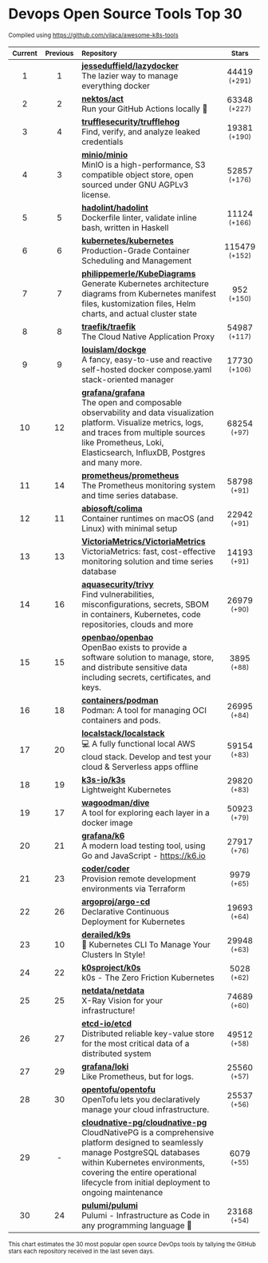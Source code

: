 # Devops Open Source Tools Top 30
<sup>Compiled using https://github.com/vilaca/awesome-k8s-tools</sup>
<div align="center">

|<sub>Current</sub>|<sub>Previous</sub>|<sub>Repository</sub>|<sub>Stars</sub>|
|:---:|:---:|:---|:---:|
|1|1|[**jesseduffield/lazydocker**](https://github.com/jesseduffield/lazydocker)<br/>The lazier way to manage everything docker|44419 <sup>(+291)</sup>|
|2|2|[**nektos/act**](https://github.com/nektos/act)<br/>Run your GitHub Actions locally 🚀|63348 <sup>(+227)</sup>|
|3|4|[**trufflesecurity/trufflehog**](https://github.com/trufflesecurity/trufflehog)<br/>Find, verify, and analyze leaked credentials|19381 <sup>(+190)</sup>|
|4|3|[**minio/minio**](https://github.com/minio/minio)<br/>MinIO is a high-performance, S3 compatible object store, open sourced under GNU AGPLv3 license.|52857 <sup>(+176)</sup>|
|5|5|[**hadolint/hadolint**](https://github.com/hadolint/hadolint)<br/>Dockerfile linter, validate inline bash, written in Haskell|11124 <sup>(+166)</sup>|
|6|6|[**kubernetes/kubernetes**](https://github.com/kubernetes/kubernetes)<br/>Production-Grade Container Scheduling and Management|115479 <sup>(+152)</sup>|
|7|7|[**philippemerle/KubeDiagrams**](https://github.com/philippemerle/KubeDiagrams)<br/>Generate Kubernetes architecture diagrams from Kubernetes manifest files, kustomization files, Helm charts, and actual cluster state|952 <sup>(+150)</sup>|
|8|8|[**traefik/traefik**](https://github.com/traefik/traefik)<br/>The Cloud Native Application Proxy|54987 <sup>(+117)</sup>|
|9|9|[**louislam/dockge**](https://github.com/louislam/dockge)<br/>A fancy, easy-to-use and reactive self-hosted docker compose.yaml stack-oriented manager|17730 <sup>(+106)</sup>|
|10|12|[**grafana/grafana**](https://github.com/grafana/grafana)<br/>The open and composable observability and data visualization platform. Visualize metrics, logs, and traces from multiple sources like Prometheus, Loki, Elasticsearch, InfluxDB, Postgres and many more. |68254 <sup>(+97)</sup>|
|11|14|[**prometheus/prometheus**](https://github.com/prometheus/prometheus)<br/>The Prometheus monitoring system and time series database.|58798 <sup>(+91)</sup>|
|12|11|[**abiosoft/colima**](https://github.com/abiosoft/colima)<br/>Container runtimes on macOS (and Linux) with minimal setup|22942 <sup>(+91)</sup>|
|13|13|[**VictoriaMetrics/VictoriaMetrics**](https://github.com/VictoriaMetrics/VictoriaMetrics)<br/>VictoriaMetrics: fast, cost-effective monitoring solution and time series database|14193 <sup>(+91)</sup>|
|14|16|[**aquasecurity/trivy**](https://github.com/aquasecurity/trivy)<br/>Find vulnerabilities, misconfigurations, secrets, SBOM in containers, Kubernetes, code repositories, clouds and more|26979 <sup>(+90)</sup>|
|15|15|[**openbao/openbao**](https://github.com/openbao/openbao)<br/>OpenBao exists to provide a software solution to manage, store, and distribute sensitive data including secrets, certificates, and keys.|3895 <sup>(+88)</sup>|
|16|18|[**containers/podman**](https://github.com/containers/podman)<br/>Podman: A tool for managing OCI containers and pods.|26995 <sup>(+84)</sup>|
|17|20|[**localstack/localstack**](https://github.com/localstack/localstack)<br/>💻 A fully functional local AWS cloud stack. Develop and test your cloud & Serverless apps offline|59154 <sup>(+83)</sup>|
|18|19|[**k3s-io/k3s**](https://github.com/k3s-io/k3s)<br/>Lightweight Kubernetes|29820 <sup>(+83)</sup>|
|19|17|[**wagoodman/dive**](https://github.com/wagoodman/dive)<br/>A tool for exploring each layer in a docker image|50923 <sup>(+79)</sup>|
|20|21|[**grafana/k6**](https://github.com/grafana/k6)<br/>A modern load testing tool, using Go and JavaScript - https://k6.io|27917 <sup>(+76)</sup>|
|21|23|[**coder/coder**](https://github.com/coder/coder)<br/>Provision remote development environments via Terraform|9979 <sup>(+65)</sup>|
|22|26|[**argoproj/argo-cd**](https://github.com/argoproj/argo-cd)<br/>Declarative Continuous Deployment for Kubernetes|19693 <sup>(+64)</sup>|
|23|10|[**derailed/k9s**](https://github.com/derailed/k9s)<br/>🐶 Kubernetes CLI To Manage Your Clusters In Style!|29948 <sup>(+63)</sup>|
|24|22|[**k0sproject/k0s**](https://github.com/k0sproject/k0s)<br/>k0s - The Zero Friction Kubernetes|5028 <sup>(+62)</sup>|
|25|25|[**netdata/netdata**](https://github.com/netdata/netdata)<br/>X-Ray Vision for your infrastructure!|74689 <sup>(+60)</sup>|
|26|27|[**etcd-io/etcd**](https://github.com/etcd-io/etcd)<br/>Distributed reliable key-value store for the most critical data of a distributed system|49512 <sup>(+58)</sup>|
|27|29|[**grafana/loki**](https://github.com/grafana/loki)<br/>Like Prometheus, but for logs.|25560 <sup>(+57)</sup>|
|28|30|[**opentofu/opentofu**](https://github.com/opentofu/opentofu)<br/>OpenTofu lets you declaratively manage your cloud infrastructure.|25537 <sup>(+56)</sup>|
|29|-|[**cloudnative-pg/cloudnative-pg**](https://github.com/cloudnative-pg/cloudnative-pg)<br/>CloudNativePG is a comprehensive platform designed to seamlessly manage PostgreSQL databases within Kubernetes environments, covering the entire operational lifecycle from initial deployment to ongoing maintenance|6079 <sup>(+55)</sup>|
|30|24|[**pulumi/pulumi**](https://github.com/pulumi/pulumi)<br/>Pulumi - Infrastructure as Code in any programming language 🚀|23168 <sup>(+54)</sup>|


</div>

<sub>This chart estimates the 30 most popular open source DevOps tools by tallying the GitHub stars each repository received in the last seven days.</sub>
